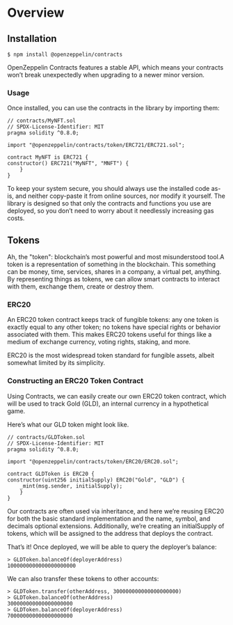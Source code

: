 # Overview 

## Installation

    $ npm install @openzeppelin/contracts
    
OpenZeppelin Contracts features a stable API, which means your contracts won’t break unexpectedly when upgrading to a newer minor version.

### Usage

Once installed, you can use the contracts in the library by importing them:

    // contracts/MyNFT.sol
    // SPDX-License-Identifier: MIT
    pragma solidity ^0.8.0;

    import "@openzeppelin/contracts/token/ERC721/ERC721.sol";

    contract MyNFT is ERC721 {
    constructor() ERC721("MyNFT", "MNFT") {
        }
    }
To keep your system secure, you should always use the installed code as-is, and neither copy-paste it from online sources, nor modify it yourself. The library is designed so that only the contracts and functions you use are deployed, so you don’t need to worry about it needlessly increasing gas costs.

## Tokens

Ah, the "token": blockchain’s most powerful and most misunderstood tool.A token is a representation of something in the blockchain. This something can be money, time, services, shares in a company, a virtual pet, anything. By representing things as tokens, we can allow smart contracts to interact with them, exchange them, create or destroy them.

### ERC20

An ERC20 token contract keeps track of fungible tokens: any one token is exactly equal to any other token; no tokens have special rights or behavior associated with them. This makes ERC20 tokens useful for things like a medium of exchange currency, voting rights, staking, and more.

ERC20 is the most widespread token standard for fungible assets, albeit somewhat limited by its simplicity.

### Constructing an ERC20 Token Contract

Using Contracts, we can easily create our own ERC20 token contract, which will be used to track Gold (GLD), an internal currency in a hypothetical game.

Here’s what our GLD token might look like.

    // contracts/GLDToken.sol
    // SPDX-License-Identifier: MIT
    pragma solidity ^0.8.0;

    import "@openzeppelin/contracts/token/ERC20/ERC20.sol";

    contract GLDToken is ERC20 {
    constructor(uint256 initialSupply) ERC20("Gold", "GLD") {
        _mint(msg.sender, initialSupply);
        }
    }

Our contracts are often used via inheritance, and here we’re reusing ERC20 for both the basic standard implementation and the name, symbol, and decimals optional extensions. Additionally, we’re creating an initialSupply of tokens, which will be assigned to the address that deploys the contract.


That’s it! Once deployed, we will be able to query the deployer’s balance:

    > GLDToken.balanceOf(deployerAddress)
    1000000000000000000000

We can also transfer these tokens to other accounts:

    > GLDToken.transfer(otherAddress, 300000000000000000000)
    > GLDToken.balanceOf(otherAddress)
    300000000000000000000
    > GLDToken.balanceOf(deployerAddress)
    700000000000000000000



